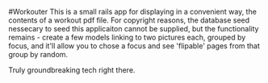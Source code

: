 #Workouter
This is a small rails app for displaying in a convenient way, the contents of a workout pdf file.
For copyright reasons, the database seed nessecary to seed this applicaiton cannot be supplied,
but the functionality remains - create a few models linking to two pictures each, grouped by focus,
and it'll allow you to chose a focus and see 'flipable' pages from that group by random.

Truly groundbreaking tech right there.
